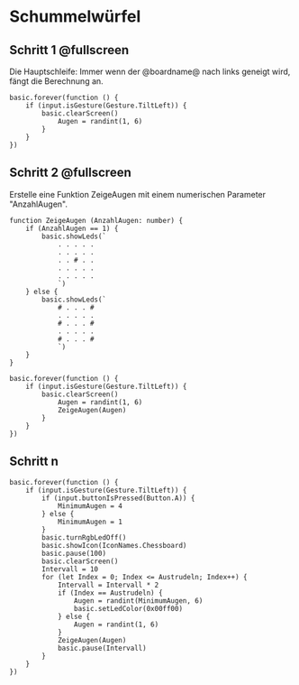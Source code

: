 # Schummelwürfel


## Schritt 1 @fullscreen

Die Hauptschleife: Immer wenn der @boardname@ nach links geneigt wird, fängt die Berechnung an.

```blocks
basic.forever(function () {
    if (input.isGesture(Gesture.TiltLeft)) {
        basic.clearScreen()
            Augen = randint(1, 6)
        }
    }
})
```


## Schritt 2 @fullscreen

Erstelle eine Funktion ZeigeAugen mit einem numerischen Parameter "AnzahlAugen".

```blocks
function ZeigeAugen (AnzahlAugen: number) {
    if (AnzahlAugen == 1) {
        basic.showLeds(`
            . . . . .
            . . . . .
            . . # . .
            . . . . .
            . . . . .
            `)
    } else {
        basic.showLeds(`
            # . . . #
            . . . . .
            # . . . #
            . . . . .
            # . . . #
            `)
    }
}

basic.forever(function () {
    if (input.isGesture(Gesture.TiltLeft)) {
        basic.clearScreen()
            Augen = randint(1, 6)
            ZeigeAugen(Augen)
        }
    }
})
```

## Schritt n

```blocks
basic.forever(function () {
    if (input.isGesture(Gesture.TiltLeft)) {
        if (input.buttonIsPressed(Button.A)) {
            MinimumAugen = 4
        } else {
            MinimumAugen = 1
        }
        basic.turnRgbLedOff()
        basic.showIcon(IconNames.Chessboard)
        basic.pause(100)
        basic.clearScreen()
        Intervall = 10
        for (let Index = 0; Index <= Austrudeln; Index++) {
            Intervall = Intervall * 2
            if (Index == Austrudeln) {
                Augen = randint(MinimumAugen, 6)
                basic.setLedColor(0x00ff00)
            } else {
                Augen = randint(1, 6)
            }
            ZeigeAugen(Augen)
            basic.pause(Intervall)
        }
    }
})
```


